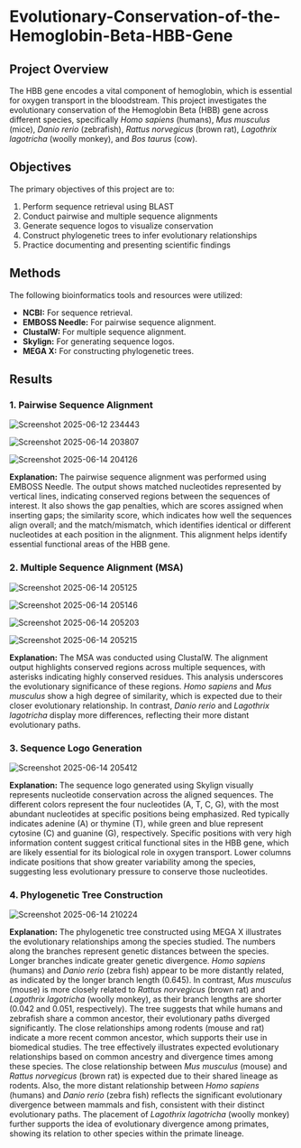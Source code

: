 # Evolutionary-Conservation-of-the-Hemoglobin-Beta-HBB-Gene
## Project Overview

The HBB gene encodes a vital component of hemoglobin, which is essential for oxygen transport in the bloodstream. This project investigates the evolutionary conservation of the Hemoglobin Beta (HBB) gene across different species, specifically *Homo sapiens* (humans), *Mus musculus* (mice), *Danio rerio* (zebrafish), *Rattus norvegicus* (brown rat), *Lagothrix lagotricha* (woolly monkey), and *Bos taurus* (cow). 

## Objectives

The primary objectives of this project are to:

1. Perform sequence retrieval using BLAST
2. Conduct pairwise and multiple sequence alignments
3. Generate sequence logos to visualize conservation
4. Construct phylogenetic trees to infer evolutionary relationships
5. Practice documenting and presenting scientific findings

## Methods

The following bioinformatics tools and resources were utilized:

- **NCBI:** For sequence retrieval.
- **EMBOSS Needle:** For pairwise sequence alignment.
- **ClustalW:** For multiple sequence alignment.
- **Skylign:** For generating sequence logos.
- **MEGA X:** For constructing phylogenetic trees.

## Results

### 1. Pairwise Sequence Alignment

![Screenshot 2025-06-12 234443](https://github.com/user-attachments/assets/8062862d-0a3c-4043-b1e3-6c0f840b5355)

![Screenshot 2025-06-14 203807](https://github.com/user-attachments/assets/0d8849f0-18d1-47ad-a17e-4f31af76a6eb)

![Screenshot 2025-06-14 204126](https://github.com/user-attachments/assets/85fb8b42-9f9c-4b80-bb43-4ed645f79e31)





**Explanation:** The pairwise sequence alignment was performed using EMBOSS Needle. The output shows matched nucleotides represented by vertical lines, indicating conserved regions between the sequences of interest. It also shows the gap penalties, which are scores assigned when inserting gaps; the similarity score, which indicates how well the sequences align overall; and the match/mismatch, which identifies identical or different nucleotides at each position in the alignment. This alignment helps identify essential functional areas of the HBB gene.

### 2. Multiple Sequence Alignment (MSA)

![Screenshot 2025-06-14 205125](https://github.com/user-attachments/assets/ae8c20d2-5014-4c1b-9ed9-b2d2462408a7)

![Screenshot 2025-06-14 205146](https://github.com/user-attachments/assets/d3269169-dc13-4525-9c2e-34ef08c898d4)

![Screenshot 2025-06-14 205203](https://github.com/user-attachments/assets/0200f7bb-88ec-4cc5-8f3e-f61597daccea)

![Screenshot 2025-06-14 205215](https://github.com/user-attachments/assets/31ac1b9d-9655-4256-99d5-ccecf8c6a2f6)





**Explanation:** The MSA was conducted using ClustalW. The alignment output highlights conserved regions across multiple sequences, with asterisks indicating highly conserved residues. This analysis underscores the evolutionary significance of these regions. *Homo sapiens* and *Mus musculus* show a high degree of similarity, which is expected due to their closer evolutionary relationship. In contrast, *Danio rerio* and *Lagothrix lagotricha* display more differences, reflecting their more distant evolutionary paths.

### 3. Sequence Logo Generation

![Screenshot 2025-06-14 205412](https://github.com/user-attachments/assets/f5023bce-d699-4a8c-9e7c-5786280c36db)



**Explanation:** The sequence logo generated using Skylign visually represents nucleotide conservation across the aligned sequences. The different colors represent the four nucleotides (A, T, C, G), with the most abundant nucleotides at specific positions being emphasized. Red typically indicates adenine (A) or thymine (T), while green and blue represent cytosine (C) and guanine (G), respectively. Specific positions with very high information content suggest critical functional sites in the HBB gene, which are likely essential for its biological role in oxygen transport. Lower columns indicate positions that show greater variability among the species, suggesting less evolutionary pressure to conserve those nucleotides.

### 4. Phylogenetic Tree Construction

![Screenshot 2025-06-14 210224](https://github.com/user-attachments/assets/a35313c3-ace7-46cc-a480-56fca8691c12)



**Explanation:** The phylogenetic tree constructed using MEGA X illustrates the evolutionary relationships among the species studied. The numbers along the branches represent genetic distances between the species. Longer branches indicate greater genetic divergence. *Homo sapiens* (humans) and *Danio rerio* (zebra fish) appear to be more distantly related, as indicated by the longer branch length (0.645). In contrast, *Mus musculus* (mouse) is more closely related to *Rattus norvegicus* (brown rat) and *Lagothrix lagotricha* (woolly monkey), as their branch lengths are shorter (0.042 and 0.051, respectively). The tree suggests that while humans and zebrafish share a common ancestor, their evolutionary paths diverged significantly. The close relationships among rodents (mouse and rat) indicate a more recent common ancestor, which supports their use in biomedical studies.
 The tree effectively illustrates expected evolutionary relationships based on common ancestry and divergence times among these species. The close relationship between *Mus musculus* (mouse) and *Rattus norvegicus* (brown rat) is expected due to their shared lineage as rodents. Also, the more distant relationship between *Homo sapiens* (humans) and *Danio rerio* (zebra fish) reflects the significant evolutionary divergence between mammals and fish, consistent with their distinct evolutionary paths. The placement of *Lagothrix lagotricha* (woolly monkey) further supports the idea of evolutionary divergence among primates, showing its relation to other species within the primate lineage.
